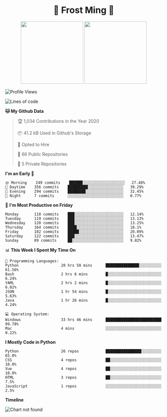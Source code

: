 <h1 align="center">🦄 Frost Ming 🐍</h1>

<p align="center">
  <img height="200" src="https://github-readme-stats.vercel.app/api?username=frostming&show_icons=true&theme=dracula&include_all_commits=true" />
  <img height="200" src="https://github-readme-stats.vercel.app/api/top-langs/?username=frostming&theme=dracula&show_icons=true" />
</p>

<!--START_SECTION:waka-->
![Profile Views](http://img.shields.io/badge/Profile%20Views-8-blue)

![Lines of code](https://img.shields.io/badge/From%20Hello%20World%20I%27ve%20Written-11.9%20million%20lines%20of%20code-blue)

**🐱 My Github Data** 

> 🏆 1,034 Contributions in the Year 2020
 > 
> 📦 41.2 kB Used in Github's Storage 
 > 
> 💼 Opted to Hire
 > 
> 📜 66 Public Repositories
 > 
> 🔑 5 Private Repositories 

**I'm an Early 🐤** 

```text
🌞 Morning    249 commits    ██████░░░░░░░░░░░░░░░░░░░   27.48% 
🌆 Daytime    356 commits    █████████░░░░░░░░░░░░░░░░   39.29% 
🌃 Evening    294 commits    ████████░░░░░░░░░░░░░░░░░   32.45% 
🌙 Night      7 commits      ░░░░░░░░░░░░░░░░░░░░░░░░░   0.77%

```
📅 **I'm Most Productive on Friday** 

```text
Monday       110 commits    ███░░░░░░░░░░░░░░░░░░░░░░   12.14% 
Tuesday      119 commits    ███░░░░░░░░░░░░░░░░░░░░░░   13.13% 
Wednesday    120 commits    ███░░░░░░░░░░░░░░░░░░░░░░   13.25% 
Thursday     164 commits    ████░░░░░░░░░░░░░░░░░░░░░   18.1% 
Friday       182 commits    █████░░░░░░░░░░░░░░░░░░░░   20.09% 
Saturday     122 commits    ███░░░░░░░░░░░░░░░░░░░░░░   13.47% 
Sunday       89 commits     ██░░░░░░░░░░░░░░░░░░░░░░░   9.82%

```


📊 **This Week I Spent My Time On** 

```text
💬 Programming Languages: 
Python                   20 hrs 50 mins      ███████████████░░░░░░░░░░   61.56% 
Bash                     2 hrs 6 mins        █░░░░░░░░░░░░░░░░░░░░░░░░   6.24% 
YAML                     2 hrs 2 mins        █░░░░░░░░░░░░░░░░░░░░░░░░   6.02% 
JSON                     1 hr 54 mins        █░░░░░░░░░░░░░░░░░░░░░░░░   5.63% 
Java                     1 hr 26 mins        █░░░░░░░░░░░░░░░░░░░░░░░░   4.24%

💻 Operating System: 
Windows                  33 hrs 46 mins      █████████████████████████   99.78% 
Mac                      4 mins              ░░░░░░░░░░░░░░░░░░░░░░░░░   0.22%

```

**I Mostly Code in Python** 

```text
Python                   26 repos            ████████████████░░░░░░░░░   65.0% 
CSS                      4 repos             ██░░░░░░░░░░░░░░░░░░░░░░░   10.0% 
Vue                      4 repos             ██░░░░░░░░░░░░░░░░░░░░░░░   10.0% 
HTML                     3 repos             ██░░░░░░░░░░░░░░░░░░░░░░░   7.5% 
JavaScript               1 repos             ░░░░░░░░░░░░░░░░░░░░░░░░░   2.5%

```


**Timeline**

![Chart not found](https://github.com/frostming/frostming/blob/master/charts/bar_graph.png) 


<!--END_SECTION:waka-->
